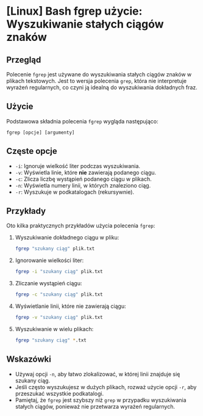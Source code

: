 # [Linux] Bash fgrep użycie: Wyszukiwanie stałych ciągów znaków

## Przegląd
Polecenie `fgrep` jest używane do wyszukiwania stałych ciągów znaków w plikach tekstowych. Jest to wersja polecenia `grep`, która nie interpretuje wyrażeń regularnych, co czyni ją idealną do wyszukiwania dokładnych fraz.

## Użycie
Podstawowa składnia polecenia `fgrep` wygląda następująco:

```
fgrep [opcje] [argumenty]
```

## Częste opcje
- `-i`: Ignoruje wielkość liter podczas wyszukiwania.
- `-v`: Wyświetla linie, które **nie** zawierają podanego ciągu.
- `-c`: Zlicza liczbę wystąpień podanego ciągu w plikach.
- `-n`: Wyświetla numery linii, w których znaleziono ciąg.
- `-r`: Wyszukuje w podkatalogach (rekursywnie).

## Przykłady
Oto kilka praktycznych przykładów użycia polecenia `fgrep`:

1. Wyszukiwanie dokładnego ciągu w pliku:
   ```bash
   fgrep "szukany ciąg" plik.txt
   ```

2. Ignorowanie wielkości liter:
   ```bash
   fgrep -i "szukany ciąg" plik.txt
   ```

3. Zliczanie wystąpień ciągu:
   ```bash
   fgrep -c "szukany ciąg" plik.txt
   ```

4. Wyświetlanie linii, które nie zawierają ciągu:
   ```bash
   fgrep -v "szukany ciąg" plik.txt
   ```

5. Wyszukiwanie w wielu plikach:
   ```bash
   fgrep "szukany ciąg" *.txt
   ```

## Wskazówki
- Używaj opcji `-n`, aby łatwo zlokalizować, w której linii znajduje się szukany ciąg.
- Jeśli często wyszukujesz w dużych plikach, rozważ użycie opcji `-r`, aby przeszukać wszystkie podkatalogi.
- Pamiętaj, że `fgrep` jest szybszy niż `grep` w przypadku wyszukiwania stałych ciągów, ponieważ nie przetwarza wyrażeń regularnych.